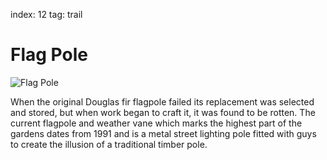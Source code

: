 index: 12
tag: trail

# Flag Pole

![Flag Pole](image:flag-pole.jpg)

When the original Douglas fir flagpole failed its replacement was
selected and stored, but when work began to craft it, it was found to
be rotten. The current flagpole and weather vane which marks the
highest part of the gardens dates from 1991 and is a metal street
lighting pole fitted with guys to create the illusion of a traditional
timber pole.
